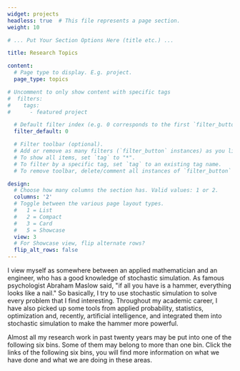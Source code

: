 ```yaml
---
widget: projects
headless: true  # This file represents a page section.
weight: 10

# ... Put Your Section Options Here (title etc.) ...

title: Research Topics

content:
  # Page type to display. E.g. project.
  page_type: topics

# Uncomment to only show content with specific tags
#  filters:
#    tags:
#      - featured project

  # Default filter index (e.g. 0 corresponds to the first `filter_button` instance below)
  filter_default: 0

  # Filter toolbar (optional).
  # Add or remove as many filters (`filter_button` instances) as you like.
  # To show all items, set `tag` to "*".
  # To filter by a specific tag, set `tag` to an existing tag name.
  # To remove toolbar, delete/comment all instances of `filter_button` below.

design:
  # Choose how many columns the section has. Valid values: 1 or 2.
  columns: '2'
  # Toggle between the various page layout types.
  #   1 = List
  #   2 = Compact  
  #   3 = Card
  #   5 = Showcase
  view: 3
  # For Showcase view, flip alternate rows?
  flip_alt_rows: false
---
```

I view myself as somewhere between an applied mathematician and an engineer, who has a good knowledge of stochastic simulation. As famous psychologist Abraham Maslow said, "if all you have is a hammer, everything looks like a nail." So basically, I try to use stochastic simulation to solve every problem that I find interesting. Throughout my academic career, I have also picked up some tools from applied probability, statistics, optimization and, recently, artificial intelligence, and integrated them into stochastic simulation to make the hammer more powerful.

Almost all my research work in past twenty years may be put into one of the following six bins. Some of them may belong to more than one bin. Click the links of the following six bins, you will find more information on what we have done and what we are doing in these areas.
